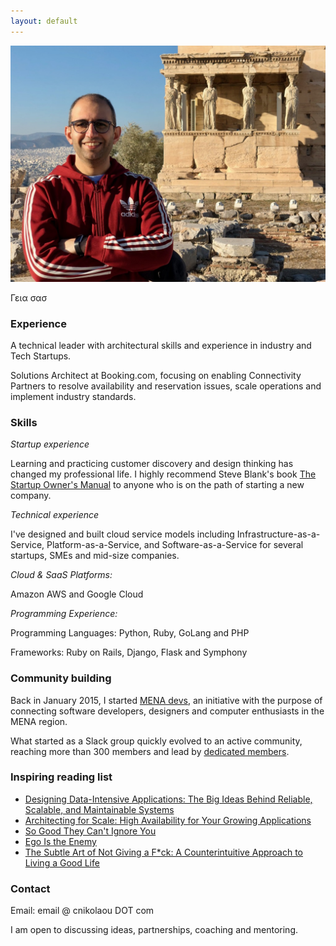 ```yaml
---
layout: default
---
```


![](/assets/images/cnikolaou_portrait.jpg)

Γεια σασ

### Experience

A technical leader with architectural skills and experience in industry and Tech Startups.

Solutions Architect at Booking.com, focusing on enabling Connectivity Partners to resolve availability and reservation issues, scale operations and implement industry standards.

### Skills

*Startup experience*

Learning and practicing customer discovery and design thinking has changed my professional life. I highly recommend Steve Blank's book [The Startup Owner's Manual](https://amzn.to/2NDX5yU) to anyone who is on the path of starting a new company.

*Technical experience*

I've designed and built cloud service models including Infrastructure-as-a-Service, Platform-as-a-Service, and Software-as-a-Service for several startups, SMEs and mid-size companies.

*Cloud & SaaS Platforms:*

Amazon AWS and Google Cloud

*Programming Experience:*

Programming Languages: Python, Ruby, GoLang and PHP

Frameworks: Ruby on Rails, Django, Flask and Symphony

### Community building

Back in January 2015, I started [MENA devs](https://menadevs.com), an initiative with the purpose of connecting software developers, designers and computer enthusiasts in the MENA region.

What started as a Slack group quickly evolved to an active community, reaching more than 300 members and lead by [dedicated members](https://github.com/mena-devs).

### Inspiring reading list

- [Designing Data-Intensive Applications: The Big Ideas Behind Reliable, Scalable, and Maintainable Systems](https://www.amazon.com/Designing-Data-Intensive-Applications-Reliable-Maintainable/dp/1449373321/)
- [Architecting for Scale: High Availability for Your Growing Applications](https://www.amazon.com/Architecting-Scale-Lee-Atchison/dp/1491943394)
- [So Good They Can't Ignore You](https://amzn.to/2zqoL1s)
- [Ego Is the Enemy](https://amzn.to/2Dr39WB)
- [The Subtle Art of Not Giving a F*ck: A Counterintuitive Approach to Living a Good Life](https://amzn.to/2Nzep7P)

### Contact

Email: email @ cnikolaou DOT com

I am open to discussing ideas, partnerships, coaching and mentoring.
